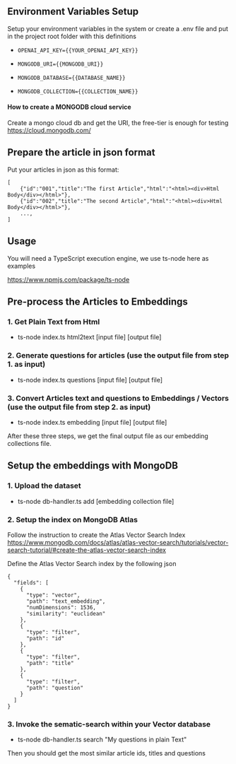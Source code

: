 ## Environment Variables Setup

Setup your environment variables in the system or create a .env file and put in the project root folder with this definitions

-   `OPENAI_API_KEY={{YOUR_OPENAI_API_KEY}}`

-   `MONGODB_URI={{MONGODB_URI}}`

-   `MONGODB_DATABASE={{DATABASE_NAME}}`

-   `MONGODB_COLLECTION={{COLLECTION_NAME}}`

#### How to create a MONGODB cloud service

Create a mongo cloud db and get the URI, the free-tier is enough for testing
https://cloud.mongodb.com/

## Prepare the article in json format

Put your articles in json as this format:

```
[
    {"id":"001","title":"The first Article","html":"<html><div>Html Body</div></html>"},
    {"id":"002","title":"The second Article","html":"<html><div>Html Body</div></html>"},
    ...,
]
```

## Usage

You will need a TypeScript execution engine, we use ts-node here as examples

https://www.npmjs.com/package/ts-node

## Pre-process the Articles to Embeddings

### 1. Get Plain Text from Html

-   ts-node index.ts html2text [input file] [output file]

### 2. Generate questions for articles (use the output file from step 1. as input)

-   ts-node index.ts questions [input file] [output file]

### 3. Convert Articles text and questions to Embeddings / Vectors (use the output file from step 2. as input)

-   ts-node index.ts embedding [input file] [output file]

After these three steps, we get the final output file as our embedding collections file.

## Setup the embeddings with MongoDB

### 1. Upload the dataset

-   ts-node db-handler.ts add [embedding collection file]

### 2. Setup the index on MongoDB Atlas

Follow the instruction to create the Atlas Vector Search Index
https://www.mongodb.com/docs/atlas/atlas-vector-search/tutorials/vector-search-tutorial/#create-the-atlas-vector-search-index

Define the Atlas Vector Search index by the following json

```
{
  "fields": [
    {
      "type": "vector",
      "path": "text_embedding",
      "numDimensions": 1536,
      "similarity": "euclidean"
    },
    {
      "type": "filter",
      "path": "id"
    },
    {
      "type": "filter",
      "path": "title"
    },
    {
      "type": "filter",
      "path": "question"
    }
  ]
}

```

### 3. Invoke the sematic-search within your Vector database

-   ts-node db-handler.ts search "My questions in plain Text"

Then you should get the most similar article ids, titles and questions
